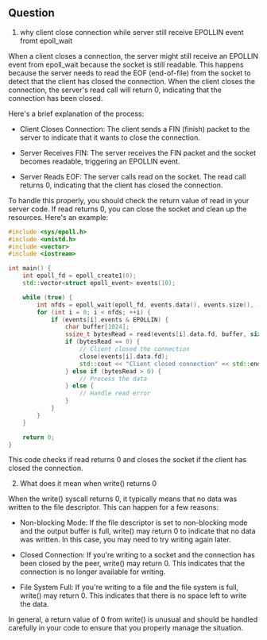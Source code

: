 ## Question

1. why client close connection while server still receive EPOLLIN event fromt epoll_wait

When a client closes a connection, the server might still receive an EPOLLIN event from epoll_wait because the socket is still readable. This happens because the server needs to read the EOF (end-of-file) from the socket to detect that the client has closed the connection. When the client closes the connection, the server's read call will return 0, indicating that the connection has been closed.

Here's a brief explanation of the process:

- Client Closes Connection: The client sends a FIN (finish) packet to the server to indicate that it wants to close the connection.

- Server Receives FIN: The server receives the FIN packet and the socket becomes readable, triggering an EPOLLIN event.

- Server Reads EOF: The server calls read on the socket. The read call returns 0, indicating that the client has closed the connection.

To handle this properly, you should check the return value of read in your server code. If read returns 0, you can close the socket and clean up the resources. Here's an example:

```c++
#include <sys/epoll.h>
#include <unistd.h>
#include <vector>
#include <iostream>

int main() {
    int epoll_fd = epoll_create1(0);
    std::vector<struct epoll_event> events(10);

    while (true) {
        int nfds = epoll_wait(epoll_fd, events.data(), events.size(), -1);
        for (int i = 0; i < nfds; ++i) {
            if (events[i].events & EPOLLIN) {
                char buffer[1024];
                ssize_t bytesRead = read(events[i].data.fd, buffer, sizeof(buffer));
                if (bytesRead == 0) {
                    // Client closed the connection
                    close(events[i].data.fd);
                    std::cout << "Client closed connection" << std::endl;
                } else if (bytesRead > 0) {
                    // Process the data
                } else {
                    // Handle read error
                }
            }
        }
    }

    return 0;
}
```

This code checks if read returns 0 and closes the socket if the client has closed the connection.

2. What does it mean when write() returns 0

When the write() syscall returns 0, it typically means that no data was written to the file descriptor. This can happen for a few reasons:

- Non-blocking Mode: If the file descriptor is set to non-blocking mode and the output buffer is full, write() may return 0 to indicate that no data was written. In this case, you may need to try writing again later.

- Closed Connection: If you're writing to a socket and the connection has been closed by the peer, write() may return 0. This indicates that the connection is no longer available for writing.

- File System Full: If you're writing to a file and the file system is full, write() may return 0. This indicates that there is no space left to write the data.

In general, a return value of 0 from write() is unusual and should be handled carefully in your code to ensure that you properly manage the situation.
